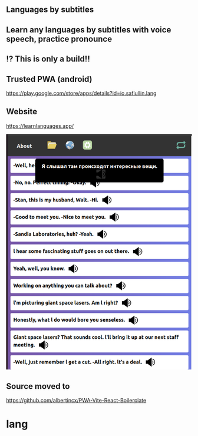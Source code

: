 ## Languages by subtitles
## Learn any languages by subtitles with voice speech, practice pronounce

## ⁉️ This is only a build!!

## Trusted PWA (android)

https://play.google.com/store/apps/details?id=io.safiullin.lang

## Website
https://learnlanguages.app/

![Screen](screen.png)

## Source moved to 
https://github.com/albertincx/PWA-Vite-React-Boilerplate

# lang
